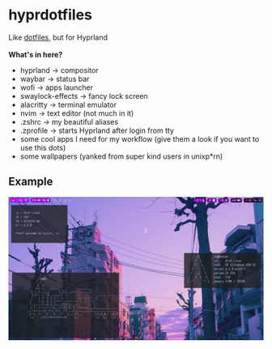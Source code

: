 # hyprdotfiles

Like <a href="https://github.com/notsnowden/dotfiles">dotfiles</a>, but for Hyprland
<br><br>
<b>What's in here?</b>
<br>
<ul>
    <li>hyprland -> compositor</li>
    <li>waybar -> status bar</li>
    <li>wofi -> apps launcher</li>
    <li>swaylock-effects -> fancy lock screen</li>
    <li>alacritty -> terminal emulator</li>
    <li>nvim -> text editor (not much in it)</li>
    <li>.zshrc -> my beautiful aliases</li>
    <li>.zprofile -> starts Hyprland after login from tty</li>
    <li>some cool apps I need for my workflow (give them a look if you want to use this dots)</li>
    <li>some wallpapers (yanked from super kind users in unixp*rn)</li>
</ul>

<h2>Example</h2>
<img src="examples/vaporwave.png">
